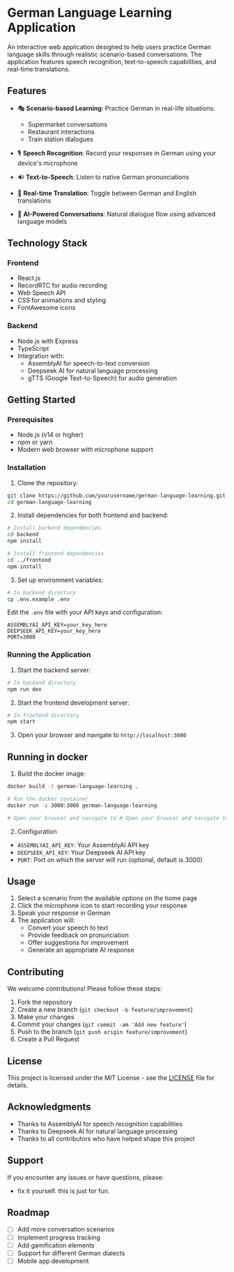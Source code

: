 # German Language Learning Application

An interactive web application designed to help users practice German language skills through realistic scenario-based conversations. The application features speech recognition, text-to-speech capabilities, and real-time translations.

## Features

- 🎭 **Scenario-based Learning**: Practice German in real-life situations:
  - Supermarket conversations
  - Restaurant interactions
  - Train station dialogues

- 🎙️ **Speech Recognition**: Record your responses in German using your device's microphone

- 🔊 **Text-to-Speech**: Listen to native German pronunciations

- 🔄 **Real-time Translation**: Toggle between German and English translations

- 🤖 **AI-Powered Conversations**: Natural dialogue flow using advanced language models

## Technology Stack

### Frontend
- React.js
- RecordRTC for audio recording
- Web Speech API
- CSS for animations and styling
- FontAwesome icons

### Backend
- Node.js with Express
- TypeScript
- Integration with:
  - AssemblyAI for speech-to-text conversion
  - Deepseek AI for natural language processing
  - gTTS (Google Text-to-Speech) for audio generation

## Getting Started

### Prerequisites
- Node.js (v14 or higher)
- npm or yarn
- Modern web browser with microphone support

### Installation

1. Clone the repository:
```bash
git clone https://github.com/yourusername/german-language-learning.git
cd german-language-learning
```

2. Install dependencies for both frontend and backend:
```bash
# Install backend dependencies
cd backend
npm install

# Install frontend dependencies
cd ../frontend
npm install
```

3. Set up environment variables:
```bash
# In backend directory
cp .env.example .env
```
Edit the `.env` file with your API keys and configuration:
```
ASSEMBLYAI_API_KEY=your_key_here
DEEPSEEK_API_KEY=your_key_here
PORT=3000
```

### Running the Application

1. Start the backend server:
```bash
# In backend directory
npm run dev
```

2. Start the frontend development server:
```bash
# In frontend directory
npm start
```

3. Open your browser and navigate to `http://localhost:3000`

## Running in docker

1. Build the docker image:
```bash
docker build -t german-language-learning .

# Run the docker container
docker run -p 3000:3000 german-language-learning

# Open your browser and navigate to # Open your browser and navigate to URL_ADDRESS:3000
```
2. Configuration
- `ASSEMBLYAI_API_KEY`: Your AssemblyAI API key
- `DEEPSEEK_API_KEY`: Your Deepseek AI API key
- `PORT`: Port on which the server will run (optional, default is 3000)

## Usage

1. Select a scenario from the available options on the home page
2. Click the microphone icon to start recording your response
3. Speak your response in German
4. The application will:
   - Convert your speech to text
   - Provide feedback on pronunciation
   - Offer suggestions for improvement
   - Generate an appropriate AI response

## Contributing

We welcome contributions! Please follow these steps:

1. Fork the repository
2. Create a new branch (`git checkout -b feature/improvement`)
3. Make your changes
4. Commit your changes (`git commit -am 'Add new feature'`)
5. Push to the branch (`git push origin feature/improvement`)
6. Create a Pull Request

## License

This project is licensed under the MIT License - see the [LICENSE](LICENSE) file for details.

## Acknowledgments

- Thanks to AssemblyAI for speech recognition capabilities
- Thanks to Deepseek AI for natural language processing
- Thanks to all contributors who have helped shape this project

## Support

If you encounter any issues or have questions, please:
- fix it yourself. this is just for fun.

## Roadmap

- [ ] Add more conversation scenarios
- [ ] Implement progress tracking
- [ ] Add gamification elements
- [ ] Support for different German dialects
- [ ] Mobile app development